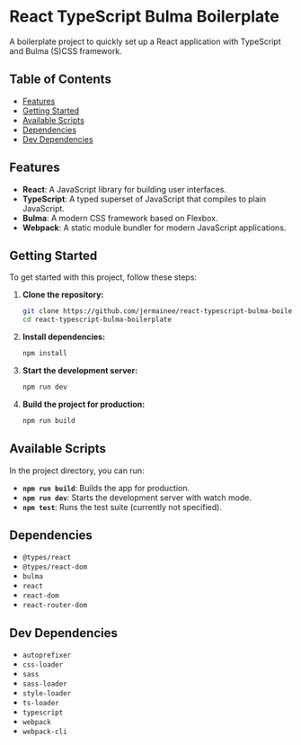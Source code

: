 # React TypeScript Bulma Boilerplate

A boilerplate project to quickly set up a React application with TypeScript and Bulma (S)CSS framework.

## Table of Contents

- [Features](#features)
- [Getting Started](#getting-started)
- [Available Scripts](#available-scripts)
- [Dependencies](#dependencies)
- [Dev Dependencies](#dev-dependencies)

## Features

- **React**: A JavaScript library for building user interfaces.
- **TypeScript**: A typed superset of JavaScript that compiles to plain JavaScript.
- **Bulma**: A modern CSS framework based on Flexbox.
- **Webpack**: A static module bundler for modern JavaScript applications.

## Getting Started

To get started with this project, follow these steps:

1. **Clone the repository:**

    ```sh
    git clone https://github.com/jermainee/react-typescript-bulma-boilerplate.git
    cd react-typescript-bulma-boilerplate
    ```

2. **Install dependencies:**

    ```sh
    npm install
    ```

3. **Start the development server:**

    ```sh
    npm run dev
    ```

4. **Build the project for production:**

    ```sh
    npm run build
    ```

## Available Scripts

In the project directory, you can run:

- **`npm run build`**: Builds the app for production.
- **`npm run dev`**: Starts the development server with watch mode.
- **`npm test`**: Runs the test suite (currently not specified).

## Dependencies

- `@types/react`
- `@types/react-dom`
- `bulma`
- `react`
- `react-dom`
- `react-router-dom`

## Dev Dependencies

- `autoprefixer`
- `css-loader`
- `sass`
- `sass-loader`
- `style-loader`
- `ts-loader`
- `typescript`
- `webpack`
- `webpack-cli`
